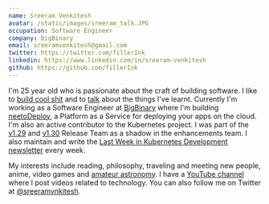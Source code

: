 ```yaml
---
name: Sreeram Venkitesh
avatar: /static/images/sreeram_talk.JPG
occupation: Software Engineer
company: BigBinary
email: sreeramvenkitesh@gmail.com
twitter: https://twitter.com/fillerInk
linkedin: https://www.linkedin.com/in/sreeram-venkitesh
github: https://github.com/fillerInk
---
```


I'm 25 year old who is passionate about the craft of building software. I like to [build cool shit](/projects) and to [talk](/talks) about the things I've learnt. Currently I'm working as a Software Engineer at [BigBinary](https://bigbinary.com) where I'm building [neetoDeploy](https://neeto.com/neetodeploy), a Platform as a Service for deploying your apps on the cloud. I'm also an active contributor to the Kubernetes project. I was part of the [v1.29](https://github.com/kubernetes/sig-release/blob/master/releases/release-1.29/release-team.md) and [v1.30](https://github.com/kubernetes/sig-release/blob/master/releases/release-1.30/release-team.md) Release Team as a shadow in the enhancements team. I also maintain and write the [Last Week in Kubernetes Development newsletter](https://lwkd.info) every week.

My interests include reading, philosophy, traveling and meeting new people, anime, video games and [amateur astronomy](https://sreeram-venkitesh.github.io/clear-skies/). I have a [YouTube channel](https://www.youtube.com/c/sreeramvenkitesh) where I post videos related to technology. You can also follow me on Twitter at [@sreeramvnkitesh](https://twitter.com/sreeramvnkitesh).